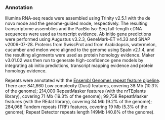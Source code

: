 ### Annotation

Illumina RNA-seq reads were assembled using Trinity v2.5.1 with the de novo mode and the genome-guided mode, respectively. The resulting transcriptome assemblies and the PacBio Iso-Seq full-length cDNA sequences were used as transcript evidence. Ab initio gene predictions were performed using Augustus v3.2.3, GeneMark-ET v4.33 and SNAP v2006-07-28. Proteins from SwissProt and from Arabidopsis, watermelon, cucumber and melon were aligned to the genome using Spaln v2.1.4, and the resulting alignments were used as protein homology evidence. Maker v3.01.02 was then run to generate high-confidence gene models by integrating ab initio predictions, transcript mapping evidence and protein homology evidence.

Repeats were annotated with the [Ensembl Genomes repeat feature pipeline](http://plants.ensembl.org/info/genome/annotation/repeat_features.html). There are: 841,860 Low complexity (Dust) features, covering 38 Mb (10.3% of the genome); 214,000 RepeatMasker features (with the nrTEplants library), covering 71 Mb (19.3% of the genome); 99,758 RepeatMasker features (with the REdat library), covering 34 Mb (9.2% of the genome); 284,068 Tandem repeats (TRF) features, covering 19 Mb (5.3% of the genome); Repeat Detector repeats length 149Mb (40.8% of the genome).
